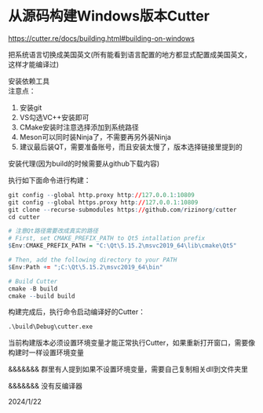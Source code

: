 # 从源码构建Windows版本Cutter

https://cutter.re/docs/building.html#building-on-windows  

把系统语言切换成美国英文(所有能看到语言配置的地方都显式配置成美国英文，这样才能编译过)  

安装依赖工具  
注意点：  
1. 安装git
2. VS勾选VC++安装即可
3. CMake安装时注意选择添加到系统路径
4. Meson可以同时装Ninja了，不需要再另外装Ninja
5. 建议最后装QT，需要准备账号，而且安装太慢了，版本选择链接里提到的

安装代理(因为build的时候需要从github下载内容)  

执行如下面命令进行构建：  
```r
git config --global http.proxy http://127.0.0.1:10809
git config --global https.proxy http://127.0.0.1:10809
git clone --recurse-submodules https://github.com/rizinorg/cutter
cd cutter

# 注意Qt路径需要改成真实的路径
# First, set CMAKE_PREFIX_PATH to Qt5 intallation prefix
$Env:CMAKE_PREFIX_PATH = "C:\Qt\5.15.2\msvc2019_64\lib\cmake\Qt5"

# Then, add the following directory to your PATH
$Env:Path += ";C:\Qt\5.15.2\msvc2019_64\bin"

# Build Cutter
cmake -B build
cmake --build build
```

构建完成后，执行命令启动编译好的Cutter：  
```r
.\build\Debug\cutter.exe
```

当前构建版本必须设置环境变量才能正常执行Cutter，如果重新打开窗口，需要像构建时一样设置环境变量  

&&&&&&& 群里有人提到如果不设置环境变量，需要自己复制相关dll到文件夹里  

&&&&&&& 没有反编译器  


2024/1/22  
